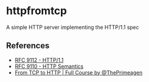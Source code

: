 # httpfromtcp

A simple HTTP server implementing the HTTP/1.1 spec

## References

- [RFC 9112 - HTTP/1.1](https://datatracker.ietf.org/doc/html/rfc9112)
- [RFC 9110 - HTTP Semantics](https://datatracker.ietf.org/doc/html/rfc9110)
- [From TCP to HTTP | Full Course by @ThePrimeagen](https://www.youtube.com/watch?v=FknTw9bJsXM)
